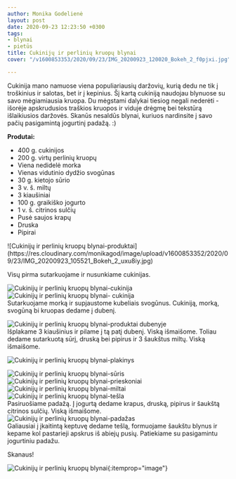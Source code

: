 ```yaml
---
author: Monika Godelienė
layout: post
date: 2020-09-23 12:23:50 +0300
tags:
- blynai
- pietūs
title: Cukinijų ir perlinių kruopų blynai
cover: "/v1600853353/2020/09/23/IMG_20200923_120020_Bokeh_2_f0pjxi.jpg"

---
```

Cukinija mano namuose viena populiariausių daržovių, kurią dedu ne tik į troškinius ir salotas, bet ir į kepinius. Šį kartą cukiniją naudojau blynuose su savo mėgiamiausia kruopa. Du mėgstami dalykai tiesiog negali nederėti - išorėje apskrudusios traškios kruopos ir viduje drėgmę bei tekstūrą išlaikiusios daržovės. Skanūs nesaldūs blynai, kuriuos nardinsite į savo pačių pasigamintą jogurtinį padažą. :)

**Produtai:**

* <span itemprop="recipeIngredient">400 g. cukinijos</span>
* <span itemprop="recipeIngredient">200 g. virtų perlinių kruopų</span>
* <span itemprop="recipeIngredient">Viena nedidelė morka</span>
* <span itemprop="recipeIngredient">Vienas vidutinio dydžio svogūnas</span>
* <span itemprop="recipeIngredient">30 g. kietojo sūrio</span>
* <span itemprop="recipeIngredient">3 v. š. miltų</span>
* <span itemprop="recipeIngredient">3 kiaušiniai</span>
* <span itemprop="recipeIngredient">100 g. graikiško jogurto</span>
* <span itemprop="recipeIngredient">1 v. š. citrinos sulčių</span>
* <span itemprop="recipeIngredient">Pusė saujos krapų</span>
* <span itemprop="recipeIngredient">Druska</span>
* <span itemprop="recipeIngredient">Pipirai</span>

<div itemprop="recipeInstructions" markdown="1">  
![Cukinijų ir perlinių kruopų blynai-produktai](https://res.cloudinary.com/monikagod/image/upload/v1600853352/2020/09/23/IMG_20200923_105521_Bokeh_2_uxu8iy.jpg)

Visų pirma sutarkuojame ir nusunkiame  cukinijas.

![Cukinijų ir perlinių kruopų blynai-cukinija](https://res.cloudinary.com/monikagod/image/upload/v1598965378/2020/08/26/IMG_20200826_130452_Bokeh_hh8n9j.jpg)  
![Cukinijų ir perlinių kruopų blynai- cukinija](https://res.cloudinary.com/monikagod/image/upload/v1598965378/2020/08/26/IMG_20200826_130516_Bokeh_whjssw.jpg)  
Sutarkuojame morką ir supjaustome kubeliais svogūnus. Cukiniją, morką, svogūną bi kruopas dedame į dubenį.

![Cukinijų ir perlinių kruopų blynai-produktai dubenyje](https://res.cloudinary.com/monikagod/image/upload/v1600853352/2020/09/23/IMG_20200923_110807_Bokeh_2_sb6jvm.jpg)  
Išplakame 3 kiaušinius ir pilame į tą patį dubenį. Viską išmaišome. Toliau dedame sutarkuotą sūrį, druską bei pipirus ir 3 šaukštus miltų. Viską išmaišome.  
  
![Cukinijų ir perlinių kruopų blynai-plakinys](https://res.cloudinary.com/monikagod/image/upload/v1600853352/2020/09/23/IMG_20200923_111020_Bokeh_2_l2wkre.jpg)

![Cukinijų ir perlinių kruopų blynai-sūris](https://res.cloudinary.com/monikagod/image/upload/v1600853352/2020/09/23/IMG_20200923_111547_Bokeh_2_utvbq4.jpg)  
![Cukinijų ir perlinių kruopų blynai-prieskoniai](https://res.cloudinary.com/monikagod/image/upload/v1600853352/2020/09/23/IMG_20200923_111633_Bokeh_2_qljtsu.jpg)  
![Cukinijų ir perlinių kruopų blynai-miltai](https://res.cloudinary.com/monikagod/image/upload/v1600853352/2020/09/23/IMG_20200923_111712_Bokeh_2_u4h2vn.jpg)  
![Cukinijų ir perlinių kruopų blynai-tešla](https://res.cloudinary.com/monikagod/image/upload/v1600853353/2020/09/23/IMG_20200923_112020_Bokeh_2_hnv4ag.jpg)  
Pasiruošiame padažą. Į jogurtą dedame krapus, druską, pipirus ir šaukštą citrinos sulčių. Viską išmaišome.  
![Cukinijų ir perlinių kruopų blynai-padažas](https://res.cloudinary.com/monikagod/image/upload/v1600853353/2020/09/23/IMG_20200923_112717_Bokeh_2_pdpdes.jpg)  
Galiausiai į įkaitintą keptuvę dedame tešlą, formuojame šaukštu blynus ir kepame kol pastarieji apskrus iš abiejų pusių. Patiekiame su pasigamintu jogurtiniu padažu.  
</div>

Skanaus!

![Cukinijų ir perlinių kruopų blynai](https://res.cloudinary.com/monikagod/image/upload/v1600853353/2020/09/23/IMG_20200923_120020_Bokeh_2_f0pjxi.jpg){:itemprop="image"}